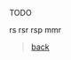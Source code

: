 TODO

rs
rsr
rsp
mmr
> [back](index)
<!--stackedit_data:
eyJoaXN0b3J5IjpbLTIwNjA0MjA2NTMsLTE2NTIzNTY1MTBdfQ
==
-->